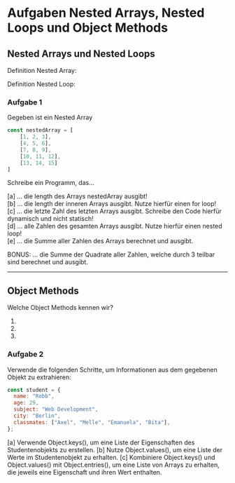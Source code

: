 # Aufgaben Nested Arrays, Nested Loops und Object Methods

## Nested Arrays und Nested Loops

Definition Nested Array:

Definition Nested Loop:

### Aufgabe 1

Gegeben ist ein Nested Array

```javascript
const nestedArray = [
    [1, 2, 3],
    [4, 5, 6],
    [7, 8, 9],
    [10, 11, 12],
    [13, 14, 15]
]
```

Schreibe ein Programm, das...

[a] ... die length des Arrays nestedArray ausgibt! <br>
[b] ... die length der inneren Arrays ausgibt. Nutze hierfür einen for loop! <br>
[c] ... die letzte Zahl des letzten Arrays ausgibt. Schreibe den Code hierfür dynamisch und nicht statisch! <br>
[d] ... alle Zahlen des gesamten Arrays ausgibt. Nutze hierfür einen nested loop! <br>
[e] ... die Summe aller Zahlen des Arrays berechnet und ausgibt. <br>

BONUS: ... die Summe der Quadrate aller Zahlen, welche durch 3 teilbar sind berechnet und ausgibt. <br>
___

## Object Methods

Welche Object Methods kennen wir?

1. 
2. 
3. 

### Aufgabe 2

Verwende die folgenden Schritte, um Informationen aus dem gegebenen Objekt zu extrahieren:

```javascript
const student = {
  name: "Robb",
  age: 29,
  subject: "Web Development",
  city: "Berlin",
  classmates: ["Axel", "Melle", "Emanuela", "Bita"],
};
```

[a] Verwende Object.keys(), um eine Liste der Eigenschaften des Studentenobjekts zu erstellen.
[b] Nutze Object.values(), um eine Liste der Werte im Studentenobjekt zu erhalten.
[c] Kombiniere Object.keys() und Object.values() mit Object.entries(), um eine Liste von Arrays zu erhalten, die jeweils eine Eigenschaft und ihren Wert enthalten.

